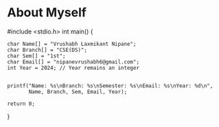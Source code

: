 # About Myself
#include <stdio.h>
int main() {
    
    char Name[] = "Vrushabh Laxmikant Nipane";
    char Branch[] = "CSE(DS)";
    char Sem[] = "1st";
    char Email[] = "nipanevrushabh6@gmail.com";
    int Year = 2024; // Year remains an integer

    
    printf("Name: %s\nBranch: %s\nSemester: %s\nEmail: %s\nYear: %d\n", 
           Name, Branch, Sem, Email, Year);

    return 0;
}
